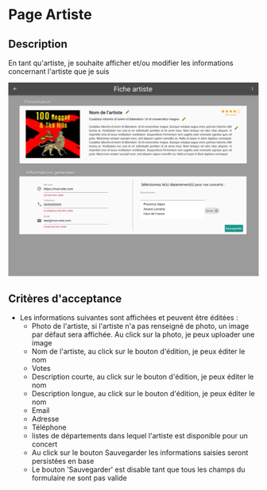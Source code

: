 # Page Artiste

## Description

En tant qu'artiste, je souhaite afficher et/ou modifier les informations concernant l'artiste que je suis

![Welcome Page](../design/export_screens/Artiste_Detail_edit.png)

## Critères d'acceptance

- Les informations suivantes sont affichées et peuvent être éditées :
    - Photo de l'artiste, si l'artiste n'a pas renseigné de photo, un image par défaut sera affichée. Au click sur la photo,
    je peux uploader une image
    - Nom de l'artiste, au click sur le bouton d'édition, je peux éditer le nom
    - Votes
    - Description courte, au click sur le bouton d'édition, je peux éditer le nom
    - Description longue, au click sur le bouton d'édition, je peux éditer le nom
    - Email
    - Adresse
    - Téléphone
    - listes de départements dans lequel l'artiste est disponible pour un concert
    -  Au click sur le bouton Sauvegarder les informations saisies seront persistées en base
    - Le bouton 'Sauvegarder' est disable tant que tous les champs du formulaire ne sont pas valide
